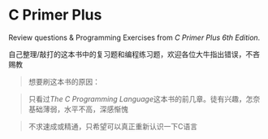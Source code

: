 # C Primer Plus
Review questions &amp; Programming Exercises from *C Primer Plus 6th Edition*.

自己整理/敲打的这本书中的复习题和编程练习题，欢迎各位大牛指出错误，不吝赐教

> 想要刷这本书的原因：

> 只看过*The C Programming Language*这本书的前几章。徒有兴趣，怎奈基础薄弱，水平不高，深感惭愧

> 不求速成或精通，只希望可以真正重新认识一下C语言
